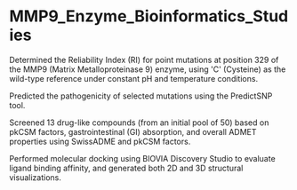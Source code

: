 # MMP9_Enzyme_Bioinformatics_Studies
Determined the Reliability Index (RI) for point mutations at position 329 of the MMP9 (Matrix Metalloproteinase 9) enzyme, using 'C' (Cysteine) as the wild-type reference under constant pH and temperature conditions.

Predicted the pathogenicity of selected mutations using the PredictSNP tool.

Screened 13 drug-like compounds (from an initial pool of 50) based on pkCSM factors, gastrointestinal (GI) absorption, and overall ADMET properties using SwissADME and pkCSM factors.

Performed molecular docking using BIOVIA Discovery Studio to evaluate ligand binding affinity, and generated both 2D and 3D structural visualizations.
